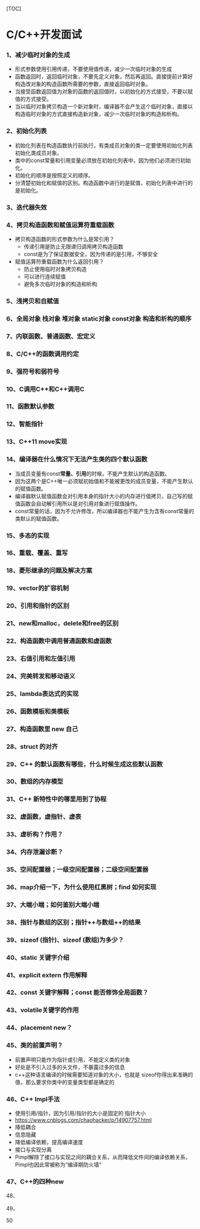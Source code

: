 [TOC]

# C/C++开发面试

### 1、减少临时对象的生成

- 形式参数使用引用传递，不要使用值传递，减少一次临时对象的生成
- 函数返回时，返回临时对象，不要先定义对象，然后再返回。直接提前计算好构造改对象的构造函数所需要的参数，直接返回临时对象。
- 当接受函数返回值为对象的函数的返回值时，以初始化的方式接受，不要以赋值的方式接受。
- 当以临时对象拷贝构造一个新对象时，编译器不会产生这个临时对象，直接以构造临时对象的方式直接构造新对象，减少一次临时对象的构造和析构。

### 2、初始化列表

- 初始化列表在构造函数执行前执行，有类成员对象的类一定要使用初始化列表初始化类成员对象。
- 类中的const常量和引用变量必须放在初始化列表中，因为他们必须进行初始化。
- 初始化的顺序是按照定义的顺序。
- 分清楚初始化和赋值的区别。构造函数中进行的是赋值，初始化列表中进行的是初始化。

### 3、迭代器失效

### 4、拷贝构造函数和赋值运算符重载函数

- 拷贝构造函数的形式参数为什么是常引用？
  - 传递引用是防止无限递归调用拷贝构造函数
  - const是为了保证数据安全，因为传递的是引用，不够安全
- 赋值运算符重载函数为什么返回引用？
  - 防止使用临时对象拷贝构造
  - 可以进行连续赋值
  - 避免多次临时对象的构造和析构

### 5、浅拷贝和自赋值

### 6、全局对象 栈对象 堆对象  static对象 const对象 构造和析构的顺序

### 7、内联函数、普通函数、宏定义

### 8、C/C++的函数调用约定

### 9、强符号和弱符号

### 10、C调用C++和C++调用C

### 11、函数默认参数

### 12、智能指针

### 13、C++11 move实现

### 14、编译器在什么情况下无法产生类的四个默认函数

- 当成员变量有const**常量、引用**的时候，不能产生默认的构造函数。
- 因为这两个是C++唯一必须赋初始值和不能被更改的成员变量，不能产生默认的赋值函数。
- 编译器默认赋值函数会对引用本身的指针大小的内存进行值拷贝，自己写的赋值函数会自动解引用所以是对引用对象进行赋值操作。
- const常量的话，因为不允许修改，所以编译器也不能产生为含有const常量的类默认的赋值函数。

### 15、多态的实现

### 16、重载、覆盖、重写

### 18、菱形继承的问题及解决方案

### 19、vector的扩容机制

### 20、引用和指针的区别

### 21、new和malloc，delete和free的区别

### 22、构造函数中调用普通函数和虚函数

### 23、右值引用和左值引用

### 24、完美转发和移动语义

### 25、lambda表达式的实现

### 26、函数模板和类模板

### 27、构造函数里 new 自己

### 28、struct 的对齐

### 29、C++ 的默认函数有哪些，什么时候生成这些默认函数

### 30、数组的内存模型

### 31、C++ 新特性中的哪里用到了协程

### 32、虚函数，虚指针、虚表

### 33、虚析构？作用？

### 34、内存泄漏诊断？

### 35、空间配置器；一级空间配置器；二级空间配置器

### 36、map介绍一下，为什么使用红黑树；find 如何实现

### 37、大端小端；如何鉴别大端小端

### 38、指针与数组的区别；指针++与数组++的结果

### 39、sizeof (指针)、sizeof (数组)为多少？

### 40、static 关键字介绍

### 41、explicit extern 作用解释

### 42、const 关键字解释；const 能否修饰全局函数？

### 43、volatile关键字的作用

### 44、placement new？

### 45、类的前置声明？

- 前置声明只能作为指针或引用，不能定义类的对象
- 好处是不引入过多的头文件，不暴露过多的信息
- c++这种语言编译的时候需要知道对象的大小，也就是 sizeof你得出来准确的值，那么要求你类中的变量类型都是确定的

### 46、C++ Impl手法

- 使用引用/指针，因为引用/指针的大小是固定的 指针大小
- https://www.cnblogs.com/chaohacker/p/14907757.html
- 降低耦合
- 信息隐藏
- 降低编译依赖，提高编译速度
- 接口与实现分离
- Pimpl解除了接口与实现之间的耦合关系，从而降低文件间的编译依赖关系，Pimpl也因此常被称为“编译期防火墙“ 

### 47、C++的四种new

48、

49、

50